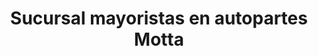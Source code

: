 ---
title: "Sucursal mayoristas en autopartes Motta"
url: /toluca/sucursal-mayoristas-en-autopartes-motta/
shop: piezas de automóviles
---